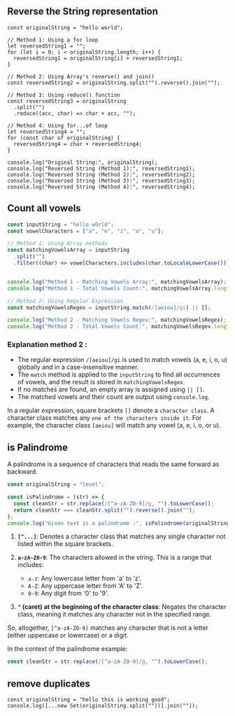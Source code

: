 ## Reverse the String representation

```JS
const originalString = "hello world";

// Method 1: Using a for loop
let reversedString1 = "";
for (let i = 0; i < originalString.length; i++) {
  reversedString1 = originalString[i] + reversedString1;
}

// Method 2: Using Array's reverse() and join()
const reversedString2 = originalString.split("").reverse().join("");

// Method 3: Using reduce() function
const reversedString3 = originalString
  .split("")
  .reduce((acc, char) => char + acc, "");

// Method 4: Using for...of loop
let reversedString4 = "";
for (const char of originalString) {
  reversedString4 = char + reversedString4;
}

console.log("Original String:", originalString);
console.log("Reversed String (Method 1):", reversedString1);
console.log("Reversed String (Method 2):", reversedString2);
console.log("Reversed String (Method 3):", reversedString3);
console.log("Reversed String (Method 4):", reversedString4);

```

## Count all vowels

```js
const inputString = "hello wOrld";
const vowelCharacters = ["a", "e", "i", "o", "u"];

// Method 1: Using Array methods
const matchingVowelsArray = inputString
  .split("")
  .filter((char) => vowelCharacters.includes(char.toLocaleLowerCase())); );


console.log("Method 1 - Matching Vowels Array:", matchingVowelsArray);
console.log("Method 1 - Total Vowels Count:", matchingVowelsArray.length);

// Method 2: Using Regular Expression
const matchingVowelsRegex = inputString.match(/[aeiou]/gi) || [];

console.log("Method 2 - Matching Vowels Regex:", matchingVowelsRegex);
console.log("Method 2 - Total Vowels Count:", matchingVowelsRegex.length);
```

### Explanation method 2 :

- The regular expression `/[aeiou]/gi` is used to match vowels (a, e, i, o, u) globally and in a case-insensitive manner.
- The `match` method is applied to the `inputString` to find all occurrences of vowels, and the result is stored in `matchingVowelsRegex`.
- If no matches are found, an empty array is assigned using `|| []`.
- The matched vowels and their count are output using `console.log`.

In a regular expression, square brackets `[]` denote a `character class`. A character class matches any `one of the characters inside it`. For example, the character class `[aeiou]` will match any vowel (a, e, i, o, or u).

## is Palindrome

A palindrome is a sequence of characters that reads the same forward as backward.

```js
const originalString = "level";

const isPalindrome = (str) => {
  const cleanStr = str.replace(/[^a-zA-Z0-9]/g, "").toLowerCase();
  return cleanStr === cleanStr.split("").reverse().join("");
};
console.log("Given text is a palindrome :", isPalindrome(originalString));
```

1. **`[^...]`**: Denotes a character class that matches any single character not listed within the square brackets.

2. **`a-zA-Z0-9`**: The characters allowed in the string. This is a range that includes:

   - `a-z`: Any lowercase letter from 'a' to 'z'.
   - `A-Z`: Any uppercase letter from 'A' to 'Z'.
   - `0-9`: Any digit from '0' to '9'.

3. **`^` (caret) at the beginning of the character class**: Negates the character class, meaning it matches any character not in the specified range.

So, altogether, `[^a-zA-Z0-9]` matches any character that is not a letter (either uppercase or lowercase) or a digit.

In the context of the palindrome example:

```javascript
const cleanStr = str.replace(/[^a-zA-Z0-9]/g, "").toLowerCase();
```

## remove duplicates

```JS
const originalString = "hello this is working good";
console.log([...new Set(originalString.split(""))].join(""));
```
